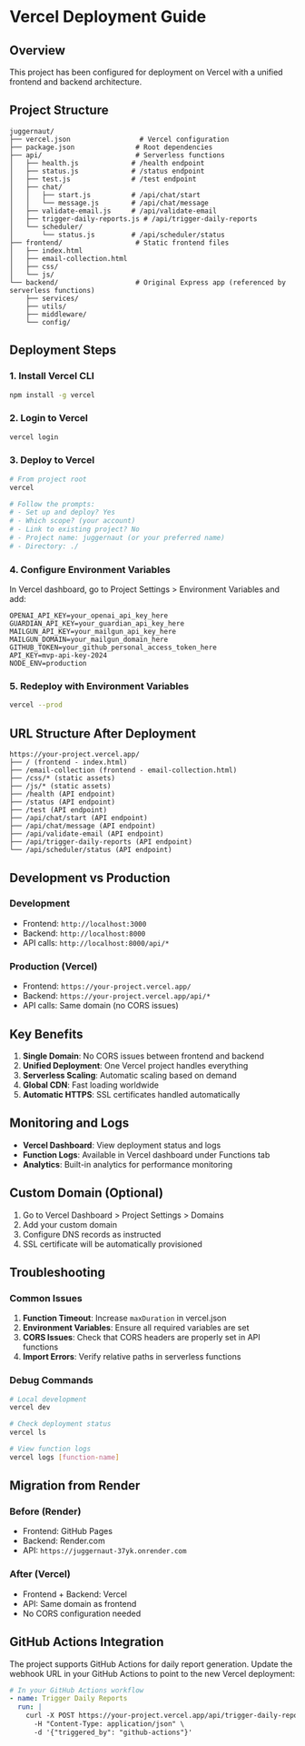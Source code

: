 # Vercel Deployment Guide

## Overview
This project has been configured for deployment on Vercel with a unified frontend and backend architecture.

## Project Structure
```
juggernaut/
├── vercel.json                 # Vercel configuration
├── package.json               # Root dependencies
├── api/                       # Serverless functions
│   ├── health.js             # /health endpoint
│   ├── status.js             # /status endpoint
│   ├── test.js               # /test endpoint
│   ├── chat/
│   │   ├── start.js          # /api/chat/start
│   │   └── message.js        # /api/chat/message
│   ├── validate-email.js     # /api/validate-email
│   ├── trigger-daily-reports.js # /api/trigger-daily-reports
│   └── scheduler/
│       └── status.js         # /api/scheduler/status
├── frontend/                  # Static frontend files
│   ├── index.html
│   ├── email-collection.html
│   ├── css/
│   └── js/
└── backend/                   # Original Express app (referenced by serverless functions)
    ├── services/
    ├── utils/
    ├── middleware/
    └── config/
```

## Deployment Steps

### 1. Install Vercel CLI
```bash
npm install -g vercel
```

### 2. Login to Vercel
```bash
vercel login
```

### 3. Deploy to Vercel
```bash
# From project root
vercel

# Follow the prompts:
# - Set up and deploy? Yes
# - Which scope? (your account)
# - Link to existing project? No
# - Project name: juggernaut (or your preferred name)
# - Directory: ./
```

### 4. Configure Environment Variables
In Vercel dashboard, go to Project Settings > Environment Variables and add:

```
OPENAI_API_KEY=your_openai_api_key_here
GUARDIAN_API_KEY=your_guardian_api_key_here
MAILGUN_API_KEY=your_mailgun_api_key_here
MAILGUN_DOMAIN=your_mailgun_domain_here
GITHUB_TOKEN=your_github_personal_access_token_here
API_KEY=mvp-api-key-2024
NODE_ENV=production
```

### 5. Redeploy with Environment Variables
```bash
vercel --prod
```

## URL Structure After Deployment

```
https://your-project.vercel.app/
├── / (frontend - index.html)
├── /email-collection (frontend - email-collection.html)
├── /css/* (static assets)
├── /js/* (static assets)
├── /health (API endpoint)
├── /status (API endpoint)
├── /test (API endpoint)
├── /api/chat/start (API endpoint)
├── /api/chat/message (API endpoint)
├── /api/validate-email (API endpoint)
├── /api/trigger-daily-reports (API endpoint)
└── /api/scheduler/status (API endpoint)
```

## Development vs Production

### Development
- Frontend: `http://localhost:3000`
- Backend: `http://localhost:8000`
- API calls: `http://localhost:8000/api/*`

### Production (Vercel)
- Frontend: `https://your-project.vercel.app/`
- Backend: `https://your-project.vercel.app/api/*`
- API calls: Same domain (no CORS issues)

## Key Benefits

1. **Single Domain**: No CORS issues between frontend and backend
2. **Unified Deployment**: One Vercel project handles everything
3. **Serverless Scaling**: Automatic scaling based on demand
4. **Global CDN**: Fast loading worldwide
5. **Automatic HTTPS**: SSL certificates handled automatically

## Monitoring and Logs

- **Vercel Dashboard**: View deployment status and logs
- **Function Logs**: Available in Vercel dashboard under Functions tab
- **Analytics**: Built-in analytics for performance monitoring

## Custom Domain (Optional)

1. Go to Vercel Dashboard > Project Settings > Domains
2. Add your custom domain
3. Configure DNS records as instructed
4. SSL certificate will be automatically provisioned

## Troubleshooting

### Common Issues

1. **Function Timeout**: Increase `maxDuration` in vercel.json
2. **Environment Variables**: Ensure all required variables are set
3. **CORS Issues**: Check that CORS headers are properly set in API functions
4. **Import Errors**: Verify relative paths in serverless functions

### Debug Commands

```bash
# Local development
vercel dev

# Check deployment status
vercel ls

# View function logs
vercel logs [function-name]
```

## Migration from Render

### Before (Render)
- Frontend: GitHub Pages
- Backend: Render.com
- API: `https://juggernaut-37yk.onrender.com`

### After (Vercel)
- Frontend + Backend: Vercel
- API: Same domain as frontend
- No CORS configuration needed

## GitHub Actions Integration

The project supports GitHub Actions for daily report generation. Update the webhook URL in your GitHub Actions to point to the new Vercel deployment:

```yaml
# In your GitHub Actions workflow
- name: Trigger Daily Reports
  run: |
    curl -X POST https://your-project.vercel.app/api/trigger-daily-reports \
      -H "Content-Type: application/json" \
      -d '{"triggered_by": "github-actions"}'
```
